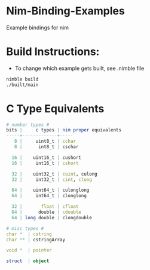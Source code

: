 # Nim-Binding-Examples
Example bindings for nim

# Build Instructions:
- To change which example gets built, see .nimble file
```bash
nimble build
./built/main
```

# C Type Equivalents 
```nim
# number types #
bits |     c types | nim proper equivalents
-----+-------------+-----
   8 |     uint8_t | cchar
   8 |      int8_t | cschar

  16 |    uint16_t | cushort
  16 |     int16_t | cshort

  32 |    uint32_t | cuint, culong
  32 |     int32_t | cint, clong

  64 |    uint64_t | culonglong
  64 |     int64_t | clonglong

  32 |       float | cfloat
  64 |      double | cdouble
  64 | long double | clongdouble

# misc types #
char *  | cstring
char ** | cstringArray

void *  | pointer

struct  | object
```
